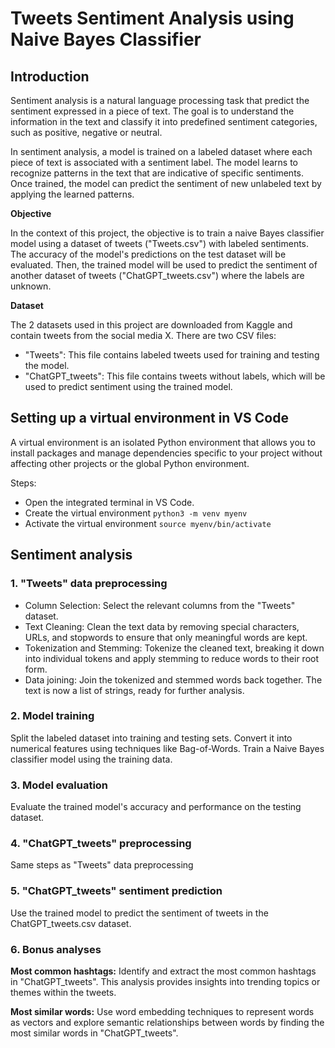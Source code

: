 # Tweets Sentiment Analysis using Naive Bayes Classifier

## Introduction

Sentiment analysis is a natural language processing task that predict the sentiment expressed in a piece of text. The goal is to understand the information in the text and classify it into predefined sentiment categories, such as positive, negative or neutral.

In sentiment analysis, a model is trained on a labeled dataset where each piece of text is associated with a sentiment label. The model learns to recognize patterns in the text that are indicative of specific sentiments. Once trained, the model can predict the sentiment of new unlabeled text by applying the learned patterns.

**Objective**

In the context of this project, the objective is to train a naive Bayes classifier model using a dataset of tweets ("Tweets.csv") with labeled sentiments. The accuracy of the model's predictions on the test dataset will be evaluated. Then, the trained model will be used to predict the sentiment of another dataset of tweets ("ChatGPT_tweets.csv") where the labels are unknown. 

**Dataset**

The 2 datasets used in this project are downloaded from Kaggle and contain tweets from the social media X.
There are two CSV files:
- "Tweets": This file contains labeled tweets used for training and testing the model.
- "ChatGPT_tweets": This file contains tweets without labels, which will be used to predict sentiment using the trained model.


## Setting up a virtual environment in VS Code

A virtual environment is an isolated Python environment that allows you to install packages and manage dependencies specific to your project without affecting other projects or the global Python environment. 

Steps:
- Open the integrated terminal in VS Code.
- Create the virtual environment `python3 -m venv myenv`
- Activate the virtual environment `source myenv/bin/activate`


## Sentiment analysis

### 1. "Tweets" data preprocessing

- Column Selection: Select the relevant columns from the "Tweets" dataset.
- Text Cleaning: Clean the text data by removing special characters, URLs, and stopwords to ensure that only meaningful words are kept.
- Tokenization and Stemming: Tokenize the cleaned text, breaking it down into individual tokens and apply stemming to reduce words to their root form.
- Data joining: Join the tokenized and stemmed words back together. The text is now a list of strings, ready for further analysis.

### 2. Model training

Split the labeled dataset into training and testing sets.
Convert it into numerical features using techniques like Bag-of-Words.
Train a Naive Bayes classifier model using the training data.

### 3. Model evaluation
Evaluate the trained model's accuracy and performance on the testing dataset.

### 4. "ChatGPT_tweets" preprocessing

Same steps as "Tweets" data preprocessing

### 5. "ChatGPT_tweets" sentiment prediction

Use the trained model to predict the sentiment of tweets in the ChatGPT_tweets.csv dataset.

### 6. Bonus analyses

**Most common hashtags:** Identify and extract the most common hashtags in "ChatGPT_tweets". This analysis provides insights into trending topics or themes within the tweets.

**Most similar words:** Use word embedding techniques to represent words as vectors and explore semantic relationships between words by finding the most similar words in "ChatGPT_tweets".
